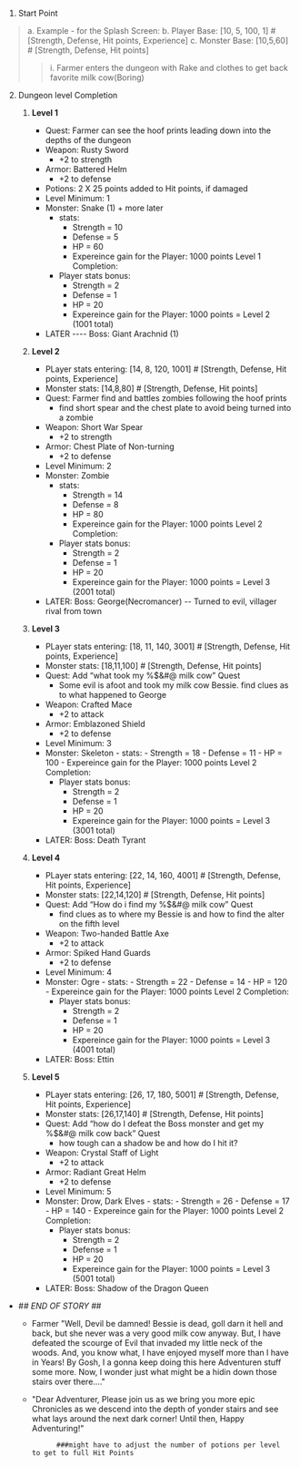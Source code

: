 1. Start Point 
>a. Example - for the Splash Screen: 
>b. Player Base: [10, 5, 100, 1] # [Strength, Defense, Hit points, Experience]
>c. Monster Base: [10,5,60] # [Strength, Defense, Hit points]
>>i. Farmer enters the dungeon with Rake and clothes to get back favorite milk cow(Boring) 
2. Dungeon level Completion
    1. **Level 1**
        - Quest: Farmer can see the hoof prints leading down into the depths of the dungeon
        - Weapon: Rusty Sword
            - +2 to strength
        - Armor: Battered Helm
            - +2 to defense
        - Potions: 2 X 25 points added to Hit points, if damaged
        - Level Minimum: 1
        - Monster: Snake (1) + more later
            - stats:
                - Strength = 10
                - Defense = 5
                - HP = 60
                - Expereince gain for the Player: 1000 points
        Level 1 Completion:
            - Player stats bonus:
                - Strength = 2
                - Defense = 1
                - HP = 20
                - Expereince gain for the Player: 1000 points = Level 2 (1001 total)
        - LATER ---- Boss: Giant Arachnid (1)

    2. **Level 2**
        - PLayer stats entering: [14, 8, 120, 1001] # [Strength, Defense, Hit points, Experience]
        - Monster stats: [14,8,80] # [Strength, Defense, Hit points]
        - Quest: Farmer find and battles zombies following the hoof prints
            - find short spear and the chest plate to avoid being turned into a zombie
        - Weapon: Short War Spear
            - +2 to strength
        - Armor: Chest Plate of Non-turning
            - +2 to defense
        - Level Minimum: 2
        - Monster: Zombie
            - stats:
                - Strength = 14
                - Defense = 8
                - HP = 80
                - Expereince gain for the Player: 1000 points
        Level 2 Completion:
            - Player stats bonus:
                - Strength = 2
                - Defense = 1
                - HP = 20
                - Expereince gain for the Player: 1000 points = Level 3 (2001 total)
        - LATER: Boss: George(Necromancer) -- Turned to evil, villager rival from town

    3. **Level 3**
        - PLayer stats entering: [18, 11, 140, 3001] # [Strength, Defense, Hit points, Experience]
        - Monster stats: [18,11,100] # [Strength, Defense, Hit points]
        - Quest: Add “what took my %$&#@ milk cow” Quest
            - Some evil is afoot and took my milk cow Bessie. find clues as to what happened to George
        - Weapon: Crafted Mace
            - +2 to attack
        - Armor: Emblazoned Shield
            - +2 to defense
        - Level Minimum: 3
        - Monster: Skeleton
                - stats:
                    - Strength = 18
                    - Defense = 11
                    - HP = 100
                    - Expereince gain for the Player: 1000 points
        Level 2 Completion:
            - Player stats bonus:
                - Strength = 2
                - Defense = 1
                - HP = 20
                - Expereince gain for the Player: 1000 points = Level 3 (3001 total)
        - LATER: Boss: Death Tyrant

    4. **Level 4**
        - PLayer stats entering: [22, 14, 160, 4001] # [Strength, Defense, Hit points, Experience]
        - Monster stats: [22,14,120] # [Strength, Defense, Hit points]
        - Quest: Add “How do i find my %$&#@ milk cow” Quest
            - find clues as to where my Bessie is and how to find the alter on the fifth level
        - Weapon: Two-handed Battle Axe
            - +2 to attack
        - Armor: Spiked Hand Guards
            - +2 to defense
        - Level Minimum: 4
        - Monster: Ogre
                - stats:
                    - Strength = 22
                    - Defense = 14
                    - HP = 120
                    - Expereince gain for the Player: 1000 points
        Level 2 Completion:
            - Player stats bonus:
                - Strength = 2
                - Defense = 1
                - HP = 20
                - Expereince gain for the Player: 1000 points = Level 3 (4001 total)
        - LATER: Boss: Ettin

    5. **Level 5**
        - PLayer stats entering: [26, 17, 180, 5001] # [Strength, Defense, Hit points, Experience]
        - Monster stats: [26,17,140] # [Strength, Defense, Hit points]
        - Quest: Add “how do I defeat the Boss monster and get my %$&#@ milk cow back” Quest
            - how tough can a shadow be and how do I hit it?
        - Weapon: Crystal Staff of Light
            - +2 to attack
        - Armor: Radiant Great Helm
            - +2 to defense
        - Level Minimum: 5
        - Monster: Drow, Dark Elves
                - stats:
                    - Strength = 26
                    - Defense = 17
                    - HP = 140
                    - Expereince gain for the Player: 1000 points
        Level 2 Completion:
            - Player stats bonus:
                - Strength = 2
                - Defense = 1
                - HP = 20
                - Expereince gain for the Player: 1000 points = Level 3 (5001 total)
        - LATER: Boss: Shadow of the Dragon Queen

- #*# END OF STORY #*# 
    - Farmer "Well, Devil be damned! Bessie is dead, goll darn it hell and back, but she never was a very good milk cow anyway. But, I have defeated the scourge of Evil that invaded my little neck of the woods. And, you know what, I have enjoyed myself more than I have in Years! By Gosh, I a gonna keep doing this here Adventuren stuff some more.
    Now, I wonder just what might be a hidin down those stairs over there...."
    - "Dear Adventurer, Please join us as we bring you more epic Chronicles as we descend into the depth of yonder stairs and see what lays around the next dark corner! Until then, Happy Adventuring!"

                ###might have to adjust the number of potions per level to get to full Hit Points